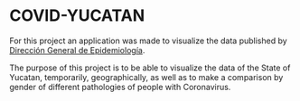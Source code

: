 # COVID-YUCATAN
<p>
  For this project an application was made to visualize the data published by <a href = 'https://www.gob.mx/salud/documentos/datos-abiertos-152127'>Dirección General de Epidemiología</a>.
</p>

The purpose of this project is to be able to visualize the data of the State of Yucatan, temporarily, geographically, as well as to make a comparison by gender of different pathologies of people with Coronavirus.
